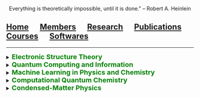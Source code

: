 <p align="center">
  Everything is theoretically impossible, until it is done." – Robert A. Heinlein
</p>

## [Home](index.md)<img src="test_space.png" width="30" height="1">[Members](members.md)<img src="test_space.png" width="30" height="1">[<ins>Research</ins>](research.md)<img src="test_space.png" width="30" height="1">[Publications](publications.md)<img src="test_space.png" width="30" height="1">[Courses](courses.md)<img src="test_space.png" width="30" height="1">[Softwares](softwares.md)

<hr style="solid blue">

<details>
<summary> <b> <font size="4" color="green"> Electronic Structure Theory </font> </b> </summary>
 <p>
  - Correlated one-body theories <br>
  
  - Many-body Green's function theories <br>
  
  - Quantum embedding theories </p>
</details>


<details>
<summary> <b> <font size="4" color="green">  Quantum Computing and Information </font> </b> </summary>  

  - Variational quantum eigensolvers
  
  - Quantum metrology and measurement
  
  - Quantum dynamics of multipartite entanglement
</details>

<details>
<summary> <b> <font size="4" color="green">  Machine Learning in Physics and Chemistry </font> </b> </summary>  

  - Representing quantum states using neural networks
  
  - Solving the Schrodinger equation using machine learning
  
  - Machine learning for physical properties of molecules and materials
</details>


<details>
<summary> <b> <font size="4" color="green">  Computational Quantum Chemistry </font> </b> </summary>  

  - Photochemistry of transition metal complexes
  
  - Metal-free (photo)catalysis
</details>


<details>
<summary> <b> <font size="4" color="green">  Condensed-Matter Physics </font> </b> </summary>
  
  - Topological materials
  
  - Excitonic effects in materials
</details>

